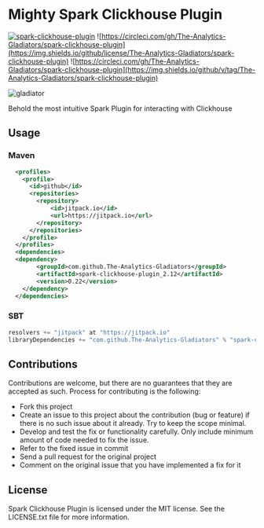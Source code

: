 


# Mighty Spark Clickhouse Plugin

[![spark-clickhouse-plugin](https://circleci.com/gh/The-Analytics-Gladiators/spark-clickhouse-plugin.svg?style=svg)](https://circleci.com/gh/The-Analytics-Gladiators/spark-clickhouse-plugin)
![https://circleci.com/gh/The-Analytics-Gladiators/spark-clickhouse-plugin](https://img.shields.io/github/license/The-Analytics-Gladiators/spark-clickhouse-plugin)
![https://circleci.com/gh/The-Analytics-Gladiators/spark-clickhouse-plugin](https://img.shields.io/github/v/tag/The-Analytics-Gladiators/spark-clickhouse-plugin)

![gladiator](https://user-images.githubusercontent.com/739463/211081470-c122acee-781f-480e-b52e-48a8516529db.png)

Behold the most intuitive Spark Plugin for interacting with Clickhouse

## Usage

### Maven
```xml
  <profiles>
    <profile>
      <id>github</id>
      <repositories>
        <repository>
            <id>jitpack.io</id>
            <url>https://jitpack.io</url>
        </repository>
      </repositories>
    </profile>
  </profiles>
  <dependencies>
  <dependency>
        <groupId>com.github.The-Analytics-Gladiators</groupId>
        <artifactId>spark-clickhouse-plugin_2.12</artifactId>
        <version>0.22</version>
    </dependency> 
  </dependencies>

```

### SBT

```scala
resolvers += "jitpack" at "https://jitpack.io"
libraryDependencies += "com.github.The-Analytics-Gladiators" % "spark-clickhouse-plugin" % "0.22"	

```


## Contributions

Contributions are welcome, but there are no guarantees that they are accepted as such. Process for contributing is the following:

* Fork this project
* Create an issue to this project about the contribution (bug or feature) if there is no such issue about it already. Try to keep the scope minimal.
* Develop and test the fix or functionality carefully. Only include minimum amount of code needed to fix the issue.
* Refer to the fixed issue in commit
* Send a pull request for the original project
* Comment on the original issue that you have implemented a fix for it


## License

Spark Clickhouse Plugin is licensed under the MIT license. See the LICENSE.txt file for more information.
